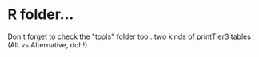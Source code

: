 # R folder...

Don't forget to check the "tools" folder too...two kinds of printTier3 tables (Alt vs Alternative, doh!)
